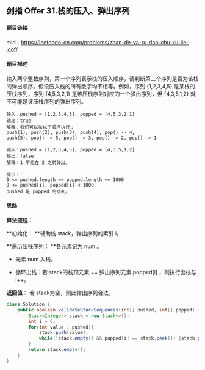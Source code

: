 ## 剑指 Offer 31.栈的压入、弹出序列

#### 题目链接

mid：https://leetcode-cn.com/problems/zhan-de-ya-ru-dan-chu-xu-lie-lcof/

#### 题目描述

输入两个整数序列，第一个序列表示栈的压入顺序，请判断第二个序列是否为该栈的弹出顺序。假设压入栈的所有数字均不相等。例如，序列 {1,2,3,4,5} 是某栈的压栈序列，序列 {4,5,3,2,1} 是该压栈序列对应的一个弹出序列，但 {4,3,5,1,2} 就不可能是该压栈序列的弹出序列。

```
输入：pushed = [1,2,3,4,5], popped = [4,5,3,2,1]
输出：true
解释：我们可以按以下顺序执行：
push(1), push(2), push(3), push(4), pop() -> 4,
push(5), pop() -> 5, pop() -> 3, pop() -> 2, pop() -> 1

输入：pushed = [1,2,3,4,5], popped = [4,3,5,1,2]
输出：false
解释：1 不能在 2 之前弹出。

提示：
0 <= pushed.length == popped.length <= 1000
0 <= pushed[i], popped[i] < 1000
pushed 是 popped 的排列。
```

#### 思路

**算法流程：**

**初始化： **辅助栈 stack，弹出序列的索引 i。

**遍历压栈序列： **各元素记为 num 。

- 元素 num 入栈。

- 循环出栈：若 stack的栈顶元素 == 弹出序列元素 popped[i] ，则执行出栈与 i++。

**返回值**： 若 stack为空，则此弹出序列合法。

```java
class Solution {
    public boolean validateStackSequences(int[] pushed, int[] popped) {
        Stack<Integer> stack = new Stack<>();
        int i = 0;
        for(int value : pushed){
            stack.push(value);
            while(!stack.empty() && popped[i] == stack.peek()) {stack.pop();i++;}
        }
        return stack.empty();
    }
}
```


